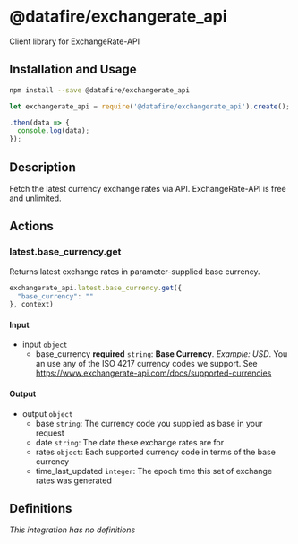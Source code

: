 # @datafire/exchangerate_api

Client library for ExchangeRate-API

## Installation and Usage
```bash
npm install --save @datafire/exchangerate_api
```
```js
let exchangerate_api = require('@datafire/exchangerate_api').create();

.then(data => {
  console.log(data);
});
```

## Description

Fetch the latest currency exchange rates via API. ExchangeRate-API is free and unlimited.

## Actions

### latest.base_currency.get
Returns latest exchange rates in parameter-supplied base currency.


```js
exchangerate_api.latest.base_currency.get({
  "base_currency": ""
}, context)
```

#### Input
* input `object`
  * base_currency **required** `string`: **Base Currency**. *Example: USD*. You an use any of the ISO 4217 currency codes we support. See https://www.exchangerate-api.com/docs/supported-currencies

#### Output
* output `object`
  * base `string`: The currency code you supplied as base in your request
  * date `string`: The date these exchange rates are for
  * rates `object`: Each supported currency code in terms of the base currency
  * time_last_updated `integer`: The epoch time this set of exchange rates was generated



## Definitions

*This integration has no definitions*
